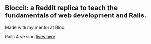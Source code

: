 ## Bloccit: a Reddit replica to teach the fundamentals of web development and Rails.

 Made with my mentor at [Bloc](http://bloc.io).
 
 Rails 4 version [lives here](https://rocky-woodland-1960.herokuapp.com/)